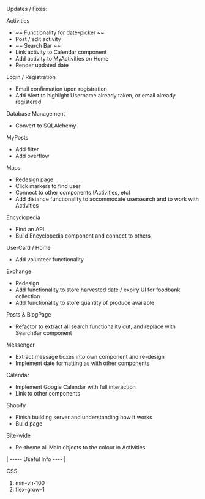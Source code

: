 Updates / Fixes:

Activities 

- ~~ Functionality for date-picker ~~
- Post / edit activity 
- ~~ Search Bar ~~
- Link activity to Calendar component
- Add activity to MyActivities on Home
- Render updated date

Login / Registration

- Email confirmation upon registration 
- Add Alert to highlight Username already taken, or email already registered

Database Management

- Convert to SQLAlchemy 

MyPosts 

- Add filter 
- Add overflow

Maps 

- Redesign page 
- Click markers to find user 
- Connect to other components (Activities, etc)
- Add distance functionality to accommodate usersearch and to work with
     Activities 

Encyclopedia

- Find an API 
- Build Encyclopedia component and connect to others

UserCard / Home 

- Add volunteer functionality 

Exchange 

- Redesign
- Add functionality to store harvested date / expiry UI for foodbank collection 
- Add functionality to store quantity of produce available

Posts & BlogPage

- Refactor to extract all search functionality out, and replace with SearchBar
     component

Messenger

- Extract message boxes into own component and re-design
- Implement date formatting as with other components

Calendar

- Implement Google Calendar with full interaction
- Link to other components

Shopify

- Finish building server and understanding how it works
- Build page

Site-wide

- Re-theme all Main objects to the colour in Activities



| ----- Useful Info ---- |

CSS 

1. min-vh-100
2. flex-grow-1
